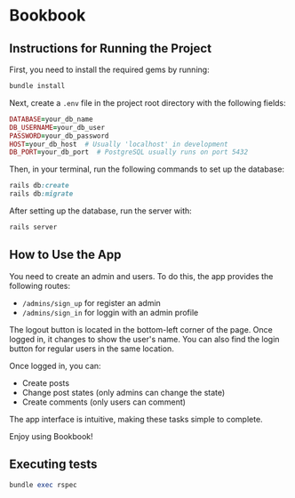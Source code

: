 # Bookbook

## Instructions for Running the Project

First, you need to install the required gems by running:
```ruby
bundle install
```
Next, create a ```.env``` file in the project root directory with the following fields:
```ruby
DATABASE=your_db_name
DB_USERNAME=your_db_user
PASSWORD=your_db_password
HOST=your_db_host  # Usually 'localhost' in development
DB_PORT=your_db_port  # PostgreSQL usually runs on port 5432
```
Then, in your terminal, run the following commands to set up the database:
```ruby
rails db:create
rails db:migrate
```
After setting up the database, run the server with:
```ruby
rails server
```

## How to Use the App
You need to create an admin and users. To do this, the app provides the following routes:

* ```/admins/sign_up``` for register an admin
* ```/admins/sign_in``` for loggin with an admin profile

The logout button is located in the bottom-left corner of the page. Once logged in, it changes to show the user's name. You can also find the login button for regular users in the same location.

Once logged in, you can:

* Create posts
* Change post states (only admins can change the state)
* Create comments (only users can comment)

The app interface is intuitive, making these tasks simple to complete.

Enjoy using Bookbook!

## Executing tests
```ruby
bundle exec rspec
```
